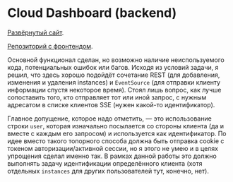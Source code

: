 # Cloud Dashboard (backend)

[Развёрнутый сайт](https://ahj-cloud-dashboard.herokuapp.com).

[Репозиторий с фронтендом](https://github.com/LiquidAssContainer/ahj_sse-ws_dashboard_frontend).

Основной функционал сделан, но возможно наличие неиспользуемого кода, потенциальных ошибок или багов. Исходя из условий задачи, я решил, что здесь хорошо подойдёт сочетание REST (для добавления, изменения и удаления instances) и `EventSource` (для отправки клиенту информации спустя некоторое время). Стоял лишь вопрос, как лучше сопоставить того, кто отправляет тот или иной запрос, с нужным адресатом в списке клиентов SSE (нужен какой-то идентификатор).

Главное допущение, которое надо отметить, — это использование строки `user`, которая изначально посылается со стороны клиента (да и вместе с каждым его запросом) и используется как идентификатор. По идее вместо такого топорного способа должна быть отправка cookie с токеном авторизации/активной сессии, но я этого не умею и в целях упрощения сделал именно так. В рамках данной работы это должно выполнять задачу идентификации определённого клиента (хотя отдельных `instances` для других пользователей тут, конечно, нет).
